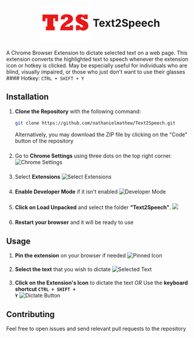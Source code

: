 <h1 align="center">
<img src="./speech.png" align="center" height="100px"></img>
Text2Speech
</h1>
A Chrome Browser Extension to dictate selected text on a web page. This extension converts the highlighted text to speech whenever the extension icon or hotkey is clicked. May be especially useful for individuals who are blind, visually impaired, or those who just don't want to use their glasses
####
 Hotkey: <code>CTRL + SHIFT + Y</code>

## Installation
1. **Clone the Repository** with the following command:
    ```sh
    git clone https://github.com/nathanielmathew/Text2Speech.git
    ```

    Alternatively, you may download the ZIP file by clicking on the "Code" button of the repository 
###
2. Go to **Chrome Settings** using three dots on the top right corner. 
![Chrome Settings](https://cdnblog.webkul.com/blog/wp-content/uploads/2019/07/15065417/1-2.png)
###
3. Select **Extensions**
![Select Extensions](https://cdnblog.webkul.com/blog/wp-content/uploads/2019/07/15065541/2-3.png)
###
4. **Enable Developer Mode** if it isn't enabled 
![Developer Mode](https://cdnblog.webkul.com/blog/wp-content/uploads/2019/07/15065714/3-2.png)
###
5. **Click on Load Unpacked** and select the folder **"Text2Speech"**.
![](https://cdnblog.webkul.com/blog/wp-content/uploads/2019/07/15065849/4-3.png)
###
6. **Restart your browser** and it will be ready to use

## Usage
1. **Pin the extension** on your browser if needed
![Pinned Icon](https://lh3.googleusercontent.com/F3TkUJU7WF6-xU9BMwUcNhT5N4EKGvuuxBJY_S2XcWrvsrUwP9T50itPlxFqAar7Nk_kcaXJCKVPeWiEoem5ng13PeTstDpG-m-9XqBbyuUfDSkIMt9zwgekKFPHjp2Izt3_wTeVcBsFs5VE9Jos0gBF6--XaiF8Dm18LkxMbpWUNhN5FNXnJo7g9tI2GNJ0suYgURNsc8khw9xyeINj2Jxf6HDJ-6iaO15JG_T7sEjIs8la5NHp5gmBxdw_dPdJ4Xi7J6qVGZ8MRPoZRRMs7ZDxTtSxsXtK8lFMDWbftqOh7e45IeaX_I53YfHjnX64H2ysgEq5iMsiILSXmVYQ5MrKc97Ko5tIAyHzdQmujN1fwWfOufqLXbyysh0eGtO_xvlV54zLjFlfF7sVa88ob8gIpW42PbP12VCVxXp1Ym-Of-lp0Gl-grMj9cS9Hb8d6TdjaAnFg0mngBTNA3BCKcze5B2Z7kaKVwSh_aI66IrIEwhzokbxHCc80pUK2GOVoON9HLrzTHTH7HUz1xxu8F8ECrfm1_WwZDflbTavbNWUyl-6XN8y0JuoRo-ISqTZSQRZCnZRF0OnxpdMVbG11QWdtTh4kejkRwnIbgMTKUBArITpLjTbI38Ct-lTp0GC0eWH_-ZSouSLUvYrNa_PTk1ZNJqfIaru8j1WbR7tTNGeDqnXqcWNkTwMuUA=w303-h115-no?authuser=1)
####
2. **Select the text** that you wish to dictate
![Selected Text](https://lh3.googleusercontent.com/CbaaX7Pz3k27PHO9bZ1ka9AWdEZlYfXnRAGAbI7znRGLBUJmqRi2Ha-gMGsjk7x_v00WbLUn6CxQ8XvAq6HfozRg7AesrUW4Huf-eMcEXpx6Qa2K0_rpNomlxlsZr4i_sqt_DMhcmYv0uF-rej0jMo873euF8iiV0HXnIVzex9CZgUmvssBD3ptoZPGoQkY40ezUBhxTlB40QfWv67BewxRDDZ8I6XBR57FjLd8FniGtRGOQ11DzWG6v8xldygfAEiU7iVIssE3p86XbT_jOGmiVyrZXF67bVe0XDlJlL4etm5q1bnYjOg3fQ9VWMwSGpIhwhV2jxpYZ03n8LzeLKjPAiwbpt4Dw8O0FdqBptAe4GFjwGYCtgHP8u_oBlFSL6rcShss5LzJVHs5A6I8mPMFF45pb4EdwMUhYlsy2AaVFzp0UAViJd_TkWgAwW-QvJ7EEJg5CxPcesK72M3E93F2_rVP9cgRRlv1VpYSs7docHASs1bzL4x6PrE-qQD0DPyboe5sFOsb5433R0ybjtJgs1PNtDsW6yrKomFqCc88IgjItyxiLaqHfq-ikWvzH2F3ChU--4_tslLJ7Dv6OCCyfNLfnDUyw7Y1qQsnRXj8yiVDxp0be0-ftiWzOK8oXqTxLPn94BPAjlmjMytl92zxJdZ9eqptRG2d-nPWNCbTfMbo-B-SfKWOXHyc=w1168-h481-no?authuser=1)
####
3. **Click on the Extension's Icon** to dictate the text
*OR*
Use the **keyboard shortcut <code>CTRL + SHIFT + Y</code>**
![Dictate Button](https://lh3.googleusercontent.com/CHVZzHvdBsUDCjas6byoWrHlA0f9f-t1ndKVJ2iWU1xF_qFaWXu9_4K_IK8B1KYJ0XhuttP9VbOo3wXP72YLhMzoncuwqk3hfFW25KvJU4BRz3OH6VBKN6yYdJ8hO10toL8iMyCMj0JoAXp6FQCPkUYJBOJB0qmkGQzZSaiPgHaRVoIoYJ8NXgACpO0A1bm5rJiTj37qczmXLj5cmt55nlFhS5xLlvl-x9Sq-wruA6f500JC3kiW753U2qAlqmrCkkDaSNoIN2Pm1yonXWfM8DRkPahxXoVQKiISOztHSi0nhrEiO7w4qwmjUOgamOipHDex2SnwMCMKbyVts3YdnluRB7qeggFn0BrqIIU6IuxTA-lIsk_wBmRar6wH__tfqlJ9ZrCpYPkh4hSo_jDBPBP2gHjp0NyNbKSY3variKa-Hjt6ZgCWGPgiWOM7Em5Q_uOIGHWCwhJ3wLah4hpeaLhAH96cWodCrjkT6cwwst0z9kWsJYt-WUWA_v03wbu8xgqRcq8xldH2aI6bNLYdNdJCUFRJXaE_JMjGSBI1qQ-ww_Kb65LpduKECamLafO5W7ueiUL1e9mOGYWjXDNeNGEiGprSCrNbwhCRDmI8tQhvULVMCgM8tQDmQ-kTQzOnqSDNVW6N5zecsCyIfoGm5p8RuCG3GwImJ37itUU63QdclRxEP2wZzTbgix0=w360-h119-no?authuser=1)

## Contributing

Feel free to open issues and send relevant pull requests to the repository